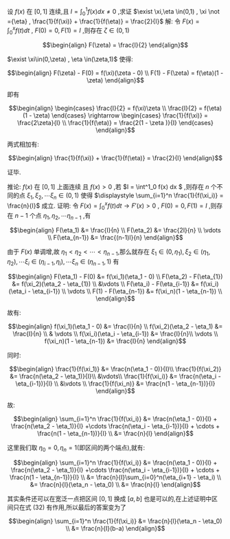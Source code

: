 ##
设 $f(x)$ 在 $[0,1]$ 连续,且 $I = \int^1_0 f(x) dx \not ={0}$ ,求证 $\exist \xi,\eta \in(0,1) , \xi \not ={\eta} , \frac{1}{f(\xi)} + \frac{1}{f(\eta)} = \frac{2}{I}$
解:
令 $F(x) = \int^x_0 f(t) dt$ , $F(0) = 0 , F(1) = I$ ,则存在 $\zeta \in(0,1)$

$$\begin{align}
    F(\zeta) = \frac{I}{2}
\end{align}$$

$\exist \xi\in(0,\zeta) , \eta \in(\zeta,1)$ 使得:

$$\begin{align}
    F(\zeta) - F(0) = f(\xi)(\zeta - 0) \\
    F(1)  - F(\zeta) = f(\eta)(1 - \zeta)
\end{align}$$

即有

$$\begin{align}
\begin{cases}
    \frac{I}{2} = f(\xi)\zeta \\
    \frac{I}{2} = f(\eta)(1 - \zeta)
\end{cases} \rightarrow \begin{cases}
    \frac{1}{f(\xi)} = \frac{2\zeta}{I} \\
    \frac{1}{f(\eta)} = \frac{2(1 - \zeta
    )}{I}
\end{cases}
\end{align}$$

两式相加有:

$$\begin{align}
    \frac{1}{f(\xi)} + \frac{1}{f(\eta)} = \frac{2}{I}
\end{align}$$

证毕.



推论:
$f(x)$ 在 $[0,1]$ 上面连续 且 $f(x)>0$ ,若 $I = \int^1_0 f(x) dx $ ,则存在 $n$ 个不同的点 $\xi_1,\xi_2,\cdots \xi_n \in(0,1)$ 使得 $\displaystyle \sum_{i=1}^n \frac{1}{f(\xi_i)} = \frac{n}{I}$ 成立.
证明:
令 $F(x) = \int^x_0 f(t) dt \rightarrow F'(x)>0$ , $F(0) = 0 , F(1) = I$ ,则存在 $n-1$ 个点 $\eta_1,\eta_2, \cdots \eta_{n-1}$ ,有

$$\begin{align}
    F(\eta_1) &= \frac{I}{n} \\
    F(\eta_2) &= \frac{2I}{n} \\
    \vdots \\
    F(\eta_{n-1}) &= \frac{(n-1)I}{n}
\end{align}$$

由于 $F(x)$ 单调增,故 $\eta_1<\eta_2<\cdots <\eta_{n-1}$,那么就存在 $\xi_1 \in (0,\eta_1),\xi_2 \in(\eta_1,\eta_2),\cdots \xi_i \in(\eta_{i-1},\eta_{i}) ,\cdots \xi_n \in(\eta_{n-1},1)$ 有

$$\begin{align}
    F(\eta_1) - F(0) &= f(\xi_1)(\eta_1 - 0) \\
    F(\eta_2) - F(\eta_{1}) &= f(\xi_2)(\eta_2 - \eta_{1}) \\
    &\vdots \\
    F(\eta_i) - F(\eta_{i-1}) &= f(\xi_i)(\eta_i - \eta_{i-1}) \\ 
    \vdots \\
    F(1) - F(\eta_{n-1}) &= f(\xi_n)(1 - \eta_{n-1}) \\
\end{align}$$

故有:

$$\begin{align}
    f(\xi_1)(\eta_1 - 0) &= \frac{I}{n} \\
    f(\xi_2)(\eta_2 - \eta_1) &= \frac{I}{n} \\
    & \vdots \\
    f(\xi_i)(\eta_i - \eta_{i-1}) &= \frac{I}{n}\\
    \vdots \\
    f(\xi_n)(1 - \eta_{n-1}) &= \frac{I}{n}
\end{align}$$

同时:

$$\begin{align}
    \frac{1}{f(\xi_1)} &= \frac{n(\eta_1 - 0)}{I}\\
    \frac{1}{f(\xi_2)} &= \frac{n(\eta_2 - \eta_1)}{I}\\
    &\vdots\\
    \frac{1}{f(\xi_i)} &= \frac{n(\eta_i - \eta_{i-1})}{I} \\
    &\vdots \\
    \frac{1}{f(\xi_n)} &= \frac{n(1 - \eta_{n-1})}{I}
\end{align}$$

故:

$$\begin{align}
    \sum_{i=1}^n \frac{1}{f(\xi_i)} &= \frac{n(\eta_1 - 0)}{I} + \frac{n(\eta_2 - \eta_1)}{I} +\cdots \frac{n(\eta_i - \eta_{i-1})}{I} + \cdots + \frac{n(1 - \eta_{n-1})}{I} \\ 
    &= \frac{n}{I}
\end{align}$$

这里我们取 $\eta_0 = 0 ,\eta_n = 1$(即区间的两个端点),就有:

$$\begin{align}
    \sum_{i=1}^n \frac{1}{f(\xi_i)} &= \frac{n(\eta_1 - 0)}{I} + \frac{n(\eta_2 - \eta_1)}{I} +\cdots \frac{n(\eta_i - \eta_{i-1})}{I} + \cdots + \frac{n(1 - \eta_{n-1})}{I} \\ 
    &= \frac{n}{I}\sum_{i=0}^n(\eta_{i+1} - \eta_i) \\
    &= \frac{n}{I}(\eta_n - \eta_0) \\
    &= \frac{n}{I}
\end{align}$$

其实条件还可以在宽泛一点把区间 $[0,1]$ 换成 $[a,b]$ 也是可以的,在上述证明中区间只在式 $(32)$ 有作用,所以最后的答案变为了

$$\begin{align}
    \sum_{i=1}^n \frac{1}{f(\xi_i)} &= \frac{n}{I}(\eta_n - \eta_0) \\
    &= \frac{n}{I}(b-a)
\end{align}$$